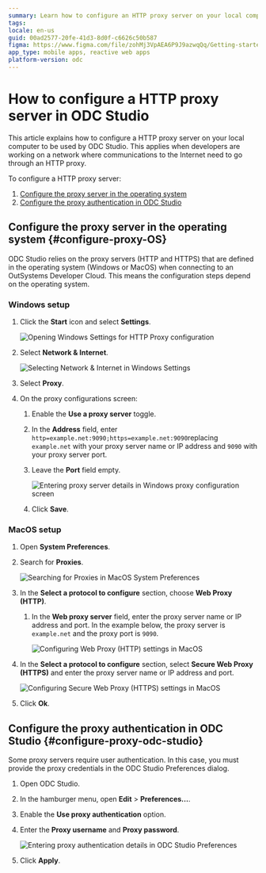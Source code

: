 ```yaml
---
summary: Learn how to configure an HTTP proxy server on your local computer to be used by ODC Studio.
tags: 
locale: en-us
guid: 00ad2577-20fe-41d3-8d0f-c6626c50b587
figma: https://www.figma.com/file/zohMj3VpAEA6P9J9azwqQq/Getting-started-with-ODC?type=design&node-id=3302%3A148&mode=design&t=3Hp6aoBfFsQyOIhR-1
app_type: mobile apps, reactive web apps
platform-version: odc
---
```


# How to configure a HTTP proxy server in ODC Studio

This article explains how to configure a HTTP proxy server on your local computer to be used by ODC Studio. This applies when developers are working on a network where communications to the Internet need to go through an HTTP proxy.

To configure a HTTP proxy server:
1. [Configure the proxy server in the operating system](#configure-proxy-OS)
1. [Configure the proxy authentication in ODC Studio](#configure-proxy-odc-studio)

## Configure the proxy server in the operating system {#configure-proxy-OS}

ODC Studio relies on the proxy servers (HTTP and HTTPS) that are defined in the operating system (Windows or MacOS) when connecting to an OutSystems Developer Cloud. This means the configuration steps depend on the operating system.

### Windows setup

1. Click the **Start** icon and select **Settings**. 

    ![Opening Windows Settings for HTTP Proxy configuration](images/windows-http-proxy-settings.png "Windows HTTP Proxy Settings")

1. Select **Network & Internet**.

    ![Selecting Network & Internet in Windows Settings](images/windows-http-proxy-network-internet.png "Windows Network and Internet Selection")

1. Select **Proxy**.

1. On the proxy configurations screen:

    1. Enable the **Use a proxy server** toggle.

    1. In the **Address** field, enter ``http=example.net:9090;https=example.net:9090``replacing ``example.net`` with your proxy server name or IP address and ``9090`` with your proxy server port. 

    1. Leave the **Port** field empty.

        ![Entering proxy server details in Windows proxy configuration screen](images/windows-http-proxy-setup.png "Windows Proxy Configuration")

    1. Click **Save**.

### MacOS setup

1. Open **System Preferences**.

1. Search for **Proxies**.

    ![Searching for Proxies in MacOS System Preferences](images/mac-http-proxy-search.png "MacOS Proxy Search")

1. In the **Select a protocol to configure** section, choose **Web Proxy (HTTP)**.

    1. In the **Web proxy server** field, enter the proxy server name or IP address and port. In the example below, the proxy server is ``example.net`` and the proxy port is ``9090``.

        ![Configuring Web Proxy (HTTP) settings in MacOS](images/mac-http-proxy-web-settings.png "MacOS Web Proxy Configuration")

1. In the **Select a protocol to configure** section, select **Secure Web Proxy (HTTPS)** and enter the proxy server name or IP address and port.

    ![Configuring Secure Web Proxy (HTTPS) settings in MacOS](images/mac-http-proxy-secure-settings.png "MacOS Secure Web Proxy Configuration")

1. Click **Ok**.

## Configure the proxy authentication in ODC Studio {#configure-proxy-odc-studio}

Some proxy servers require user authentication. In this case, you must provide the proxy credentials in the ODC Studio Preferences dialog.

1. Open ODC Studio.

1. In the hamburger menu, open **Edit** > **Preferences...**.

1. Enable the **Use proxy authentication** option.

1. Enter the **Proxy username** and **Proxy password**.

    ![Entering proxy authentication details in ODC Studio Preferences](images/mac-http-proxy-authen.png "ODC Studio Proxy Authentication")

1. Click **Apply**.
